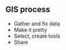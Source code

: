 ##  GIS process

 - Gather and fix data <!-- .element: class="fragment" -->
 - Make it pretty <!-- .element: class="fragment" -->
 - Select, create tools <!-- .element: class="fragment" -->
 - Share <!-- .element: class="fragment" -->

